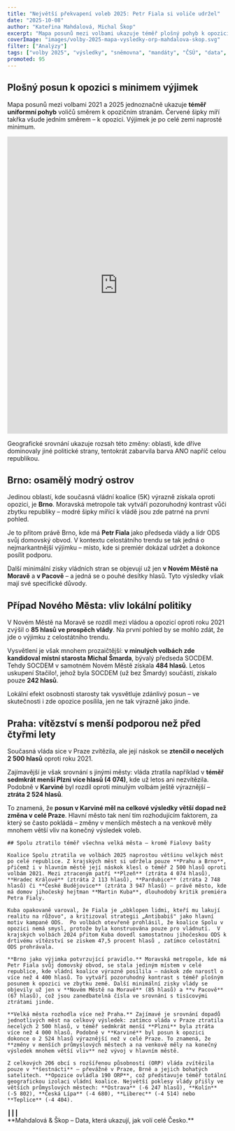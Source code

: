 ```yaml
---
title: "Největší překvapení voleb 2025: Petr Fiala si voliče udržel"
date: "2025-10-08"
author: "Kateřina Mahdalová, Michal Škop"
excerpt: "Mapa posunů mezi volbami ukazuje téměř plošný pohyb k opozici. Výjimkou je Brno, kde vládní koalice výrazně posílila – a kde sídlí předseda vlády."
coverImage: "images/volby-2025-mapa-vysledky-orp-mahdalova-skop.svg"
filter: ["Analýzy"]
tags: ["volby 2025", "výsledky", "sněmovna", "mandáty", "ČSÚ", "data", "ORP", "Petr Fiala"]
promoted: 95
---
```


## Plošný posun k opozici s minimem výjimek

Mapa posunů mezi volbami 2021 a 2025 jednoznačně ukazuje **téměř uniformní pohyb** voličů směrem k opozičním stranám. Červené šipky míří takřka všude jedním směrem – k opozici. Výjimek je po celé zemi naprosté minimum.

<iframe src='https://flo.uri.sh/visualisation/25520707/embed' title='Mapa posunů ve volebních výsledcích 2025' className='flourish-embed-iframe' frameBorder='0' scrolling='no' width='100%' height='680px'></iframe>

Geografické srovnání ukazuje rozsah této změny: oblasti, kde dříve dominovaly jiné politické strany, tentokrát zabarvila barva ANO napříč celou republikou.

## Brno: osamělý modrý ostrov

Jedinou oblastí, kde současná vládní koalice (5K) výrazně získala oproti opozici, je **Brno**. Moravská metropole tak vytváří pozoruhodný kontrast vůči zbytku republiky – modré šipky mířící k vládě jsou zde patrné na první pohled.

Je to přitom právě Brno, kde má **Petr Fiala** jako předseda vlády a lídr ODS svůj domovský obvod. V kontextu celostátního trendu se tak jedná o nejmarkantnější výjimku – místo, kde si premiér dokázal udržet a dokonce posílit podporu.

Další minimální zisky vládních stran se objevují už jen **v Novém Městě na Moravě** a **v Pacově** – a jedná se o pouhé desítky hlasů. Tyto výsledky však mají své specifické důvody.

## Případ Nového Města: vliv lokální politiky

V Novém Městě na Moravě se rozdíl mezi vládou a opozicí oproti roku 2021 zvýšil o **85 hlasů ve prospěch vlády**. Na první pohled by se mohlo zdát, že jde o výjimku z celostátního trendu.

Vysvětlení je však mnohem prozaičtější: **v minulých volbách zde kandidoval místní starosta Michal Šmarda**, bývalý předseda SOCDEM. Tehdy SOCDEM v samotném Novém Městě získala **484 hlasů**. Letos uskupení Stačilo!, jehož byla SOCDEM (už bez Šmardy) součástí, získalo pouze **242 hlasů**.

Lokální efekt osobnosti starosty tak vysvětluje zdánlivý posun – ve skutečnosti i zde opozice posílila, jen ne tak výrazně jako jinde.

## Praha: vítězství s menší podporou než před čtyřmi lety

Současná vláda sice v Praze zvítězila, ale její náskok se **ztenčil o necelých 2 500 hlasů** oproti roku 2021.

Zajímavější je však srovnání s jinými městy: vláda ztratila například v **téměř sedmkrát menší Plzni více hlasů (4 074)**, kde už letos ani nezvítězila. Podobně v **Karviné** byl rozdíl oproti minulým volbám ještě výraznější – **ztráta 2 524 hlasů**.

To znamená, že **posun v Karviné měl na celkové výsledky větší dopad než změna v celé Praze**. Hlavní město tak není tím rozhodujícím faktorem, za který se často pokládá – změny v menších městech a na venkově měly mnohem větší vliv na konečný výsledek voleb.

```box
## Spolu ztratilo téměř všechna velká města – kromě Fialovy bašty

Koalice Spolu ztratila ve volbách 2025 naprostou většinu velkých měst po celé republice. Z krajských měst si udržela pouze **Prahu a Brno**, přičemž i v hlavním městě její náskok klesl o téměř 2 500 hlasů oproti volbám 2021. Mezi ztraceným patří **Plzeň** (ztráta 4 074 hlasů), **Hradec Králové** (ztráta 2 113 hlasů), **Pardubice** (ztráta 2 748 hlasů) či **České Budějovice** (ztráta 3 947 hlasů) – právě město, kde má domov jihočeský hejtman **Martin Kuba**, dlouhodobý kritik premiéra Petra Fialy.

Kuba opakovaně varoval, že Fiala je „obklopen lidmi, kteří mu lakují realitu na růžovo", a kritizoval strategii „Antibabiš" jako hlavní motiv kampaně ODS.  Po volbách otevřeně prohlásil, že koalice Spolu v opozici nemá smysl, protože byla konstruována pouze pro vládnutí.  V krajských volbách 2024 přitom Kuba dovedl samostatnou jihočeskou ODS k drtivému vítězství se ziskem 47,5 procent hlasů , zatímco celostátní ODS prohrávala.

**Brno jako výjimka potvrzující pravidlo.** Moravská metropole, kde má Petr Fiala svůj domovský obvod, se stala jediným místem v celé republice, kde vládní koalice výrazně posílila – náskok zde narostl o více než 4 400 hlasů. To vytváří pozoruhodný kontrast s téměř plošným posunem k opozici ve zbytku země. Další minimální zisky vlády se objevily už jen v **Novém Městě na Moravě** (85 hlasů) a **v Pacově** (67 hlasů), což jsou zanedbatelná čísla ve srovnání s tisícovými ztrátami jinde.

**Velká města rozhodla více než Praha.** Zajímavé je srovnání dopadů jednotlivých měst na celkový výsledek: zatímco vláda v Praze ztratila necelých 2 500 hlasů, v téměř sedmkrát menší **Plzni** byla ztráta více než 4 000 hlasů. Podobně v **Karviné** byl posun k opozici dokonce o 2 524 hlasů výraznější než v celé Praze. To znamená, že **změny v menších průmyslových městech a na venkově měly na konečný výsledek mnohem větší vliv** než vývoj v hlavním městě.

Z celkových 206 obcí s rozšířenou působností (ORP) vláda zvítězila pouze v **šestnácti** – převážně v Praze, Brně a jejich bohatých satelitech. **Opozice ovládla 190 ORP**, což představuje téměř totální geografickou izolaci vládní koalice. Největší poklesy vlády přišly ve větších průmyslových městech: **Ostrava** (-6 247 hlasů), **Kolín** (-5 802), **Česká Lípa** (-4 680), **Liberec** (-4 514) nebo **Teplice** (-4 404).

```

<div style={{ textAlign: 'center', marginTop: '2em' }}>┃┃┃</div>
<div style={{ textAlign: 'center' }}>**Mahdalová & Škop – Data, která ukazují, jak volí celé Česko.**</div>
